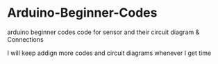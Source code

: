 # Arduino-Beginner-Codes
arduino beginner codes
code for sensor and their circuit diagram & Connections

I will keep addign more codes and circuit diagrams whenever I get time
